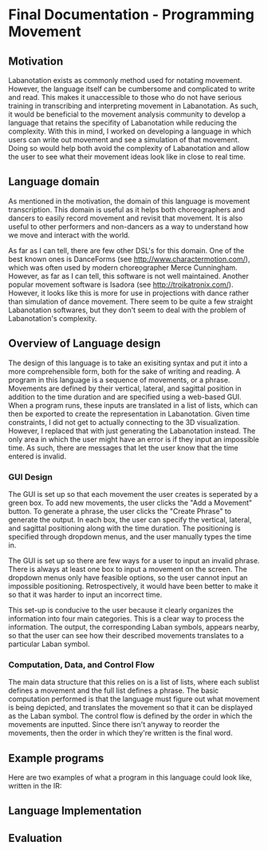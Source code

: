 # Final Documentation - Programming Movement

## Motivation

Labanotation exists as commonly method used for notating movement. However, the language itself can be cumbersome and 
complicated to write and read. This makes it unaccessible to those who do not have serious training in transcribing 
and interpreting movement in Labanotation. As such, it would be beneficial to the movement analysis community to develop 
a language that retains the specifity of Labanotation while reducing the complexity. With this in mind, I worked on
developing a language in which users can write out movement and see a simulation of that movement. Doing so would help 
both avoid the complexity of Labanotation and allow the user to see what their movement ideas look like in close to real time. 

## Language domain

As mentioned in the motivation, the domain of this language is movement transcription. This domain is useful as it helps 
both choreographers and dancers to easily record movement and revisit that movement. It is also useful to other performers 
and non-dancers as a way to understand how we move and interact with the world. 

As far as I can tell, there are few other DSL's for this domain. One of the best known ones is DanceForms (see
http://www.charactermotion.com/), which was often used by modern choreographer Merce Cunningham. However, as far as I can 
tell, this software is not well maintained. Another popular movement software is Isadora (see http://troikatronix.com/). 
However, it looks like this is more for use in projections with dance rather than simulation of dance movement. There 
seem to be quite a few straight Labanotation softwares, but they don't seem to deal with the problem of Labanotation's 
complexity. 

## Overview of Language design

The design of this language is to take an exisiting syntax and put it into a more comprehensible form, both for the sake of 
writing and reading. A program in this language is a sequence of movements, or a phrase. Movements are defined by their vertical, 
lateral, and sagittal position in addition to the time duration and are specified using a web-based GUI. When a program runs, these 
inputs are translated in a list of lists, which can then be exported to create the representation in Labanotation. Given time 
constraints, I did not get to actually connecting to the 3D visualization. However, I replaced that with just generating the Labanotation
instead. The only area in which the user might have an error is if they input an impossible time. As such, there are messages that 
let the user know that the time entered is invalid. 

### GUI Design

The GUI is set up so that each movement the user creates is seperated by a green box. To add new movements, the user clicks the "Add
a Movement" button. To generate a phrase, the user clicks the "Create Phrase" to generate the output. In each box, the user can specify the vertical, lateral, and sagittal positioning along with the time duration. The positioning is specified through dropdown menus, and the user manually types the time in. 

The GUI is set up so there are few ways for a user to input an invalid phrase. There is always at least one box to input a movement on the screen. The dropdown menus only have feasible options, so the user cannot input an impossible positioning. Retrospectively, it would have been better to make it so that it was harder to input an incorrect time. 

This set-up is conducive to the user because it clearly organizes the information into four main categories. This is a clear way to 
process the information. The output, the corresponding Laban symbols, appears nearby, so that the user can see how their described movements translates to a particular Laban symbol. 

### Computation, Data, and Control Flow

The main data structure that this relies on is a list of lists, where each sublist defines a movement and the full list defines
a phrase. The basic computation performed is that the language must figure out what movement is being depicted, and translates the movement so that it can be displayed as the Laban symbol. The control flow is defined by the order in which the movements are inputted. Since there isn't anyway to reorder the movements, then the order in which they're written is the final word.

## Example programs

Here are two examples of what a program in this language could look like, written in the IR:




## Language Implementation

## Evaluation



